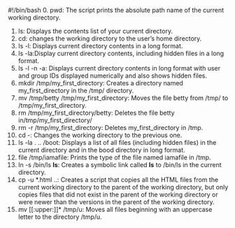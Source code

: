 #!/bin/bash
0. pwd: The script prints the absolute path name of the current working directory.
1. ls: Displays the contents list of your current directory.
2. cd: changes the working directory to the user’s home directory.
3. ls -l: Displays current directory contents in a long format.
4. ls -la:Display current directory contents, including hidden files in a long format.
5. ls -l -n -a: Displays current directory contents in long format with user and group IDs displayed numerically and also shows hidden files.
6. mkdir /tmp/my_first_directory: Creates a directory named my_first_directory in the /tmp/ directory.
7. mv /tmp/betty /tmp/my_first_directory: Moves the file betty from /tmp/ to /tmp/my_first_directory.
8. rm /tmp/my_first_directory/betty: Deletes the file betty in/tmp/my_first_directory/
9. rm -r /tmp/my_first_directory: Deletes my_first_directory in /tmp.
10. cd -: Changes the working directory to the previous one.
11. ls -la . .. /boot: Displays a list of all files (including hidden files) in the current directory and in the bood directory in long format.
12. file /tmp/iamafile: Prints the type of the file named iamafile in /tmp.
13. ln -s /bin/ls __ls__: Creates a symbolic link called __ls__ to /bin/ls in the current directory.
14. cp -u *.html ..: Creates a script that copies all the HTML files from the current working directory to the parent of the working directory, but only copies files that did not exist in the parent of the working directory or were newer than the versions in the parent of the working directory.
15. mv [[:upper:]]* /tmp/u: Moves all files beginning with an uppercase letter to the directory /tmp/u.
